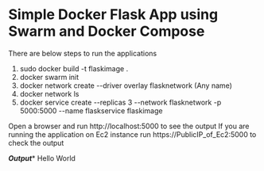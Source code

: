 # Simple Docker Flask App using Swarm and Docker Compose 
There are below steps to run the applications 
1. sudo docker build -t flaskimage .
2. docker swarm init
3. docker network create --driver overlay flasknetwork (Any name) 
4. docker network ls
5. docker service create --replicas 3 --network flasknetwork -p 5000:5000 --name flaskservice flaskimage

Open a browser and run http://localhost:5000 to see the output 
If you are running the application on Ec2 instance run https://PublicIP_of_Ec2:5000 to check the output

*************************Output**************************
                     Hello World 
